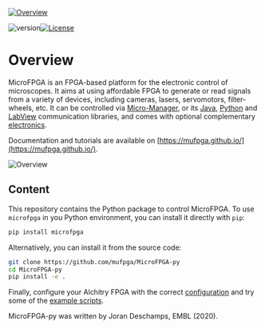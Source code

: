 <a href="https://mufpga.github.io/"><img src="https://raw.githubusercontent.com/mufpga/mufpga.github.io/main/img/logo_title.png" alt="Overview"/>

</a>

![version](https://img.shields.io/badge/version-3.1.0-blue)[![License](https://img.shields.io/badge/License-BSD_3--Clause-blue.svg)](https://opensource.org/licenses/BSD-3-Clause)



# Overview

MicroFPGA is an FPGA-based platform for the electronic control of microscopes. It aims at using affordable FPGA to generate or read signals from a variety of devices, including cameras, lasers, servomotors, filter-wheels, etc. It can be controlled via [Micro-Manager](https://micro-manager.org/MicroFPGA), or its [Java](https://github.com/mufpga/MicroFPGA-java), [Python](https://github.com/mufpga/MicroFPGA-py) and [LabView](https://github.com/mufpga/MicroFPGA-labview) communication libraries, and comes with optional complementary [electronics](https://github.com/mufpga/MicroFPGA-electronics).

Documentation and tutorials are available on [https://mufpga.github.io/](https://mufpga.github.io/).



<img src="https://raw.githubusercontent.com/mufpga/mufpga.github.io/main/img/figs/G_overview.png" alt="Overview"/>

## Content

This repository contains the Python package to control MicroFPGA. To use `microfpga` in you Python environment, you can install it directly with `pip`:

```bash
pip install microfpga
```

Alternatively, you can install it from the source code:

``` bash
git clone https://github.com/mufpga/MicroFPGA-py
cd MicroFPGA-py
pip install -e .
```

Finally, configure your Alchitry FPGA with the correct [configuration](https://github.com/mufpga/MicroFPGA) and try some of the [example scripts](https://github.com/mufpga/MicroFPGA-py/tree/main/examples).

<!---

## Cite us

Deschamps J, Kieser C, Hoess P, Deguchi T and Ries J, 

--->

MicroFPGA-py was written by Joran Deschamps, EMBL (2020).

